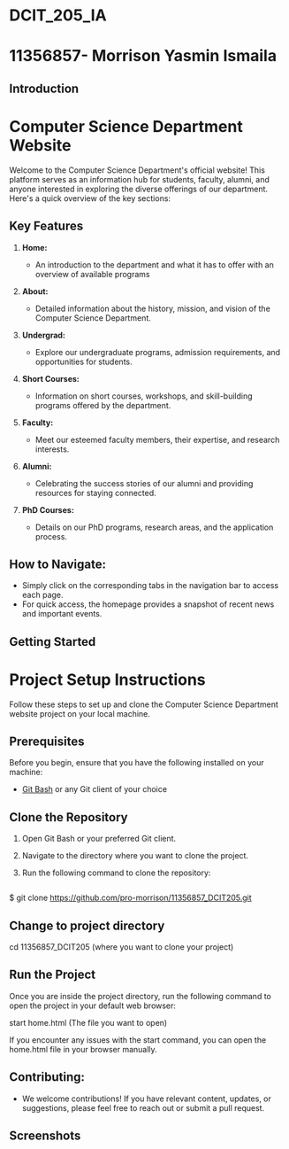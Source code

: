 # DCIT_205_IA

# 11356857- Morrison Yasmin Ismaila

## Introduction
# Computer Science Department Website

Welcome to the Computer Science Department's official website! This platform serves as an information hub for students, faculty, alumni, and anyone interested in exploring the diverse offerings of our department. Here's a quick overview of the key sections:

## Key Features

1. **Home:**
   - An introduction to the department and what it has to offer with an overview of available programs

2. **About:**
   - Detailed information about the history, mission, and vision of the Computer Science Department.

3. **Undergrad:**
   - Explore our undergraduate programs, admission requirements, and opportunities for students.

4. **Short Courses:**
   - Information on short courses, workshops, and skill-building programs offered by the department.

5. **Faculty:**
   - Meet our esteemed faculty members, their expertise, and research interests.

6. **Alumni:**
   - Celebrating the success stories of our alumni and providing resources for staying connected.

7. **PhD Courses:**
   - Details on our PhD programs, research areas, and the application process.

## How to Navigate:

- Simply click on the corresponding tabs in the navigation bar to access each page.
- For quick access, the homepage provides a snapshot of recent news and important events.

## Getting Started
# Project Setup Instructions

Follow these steps to set up and clone the Computer Science Department website project on your local machine.

## Prerequisites

Before you begin, ensure that you have the following installed on your machine:

- [Git Bash](https://gitforwindows.org/) or any Git client of your choice

## Clone the Repository

1. Open Git Bash or your preferred Git client.

2. Navigate to the directory where you want to clone the project.

3. Run the following command to clone the repository:

   ```bash
  $ git clone https://github.com/pro-morrison/11356857_DCIT205.git

## Change to project directory
 cd 11356857_DCIT205 (where you want to clone your project)

 ## Run the Project
Once you are inside the project directory, run the following command to open the project in your default web browser:

start home.html (The file you want to open)

If you encounter any issues with the start command, you can open the home.html file in your browser manually.

## Contributing:

- We welcome contributions! If you have relevant content, updates, or suggestions, please feel free to reach out or submit a pull request.

## Screenshots





 







